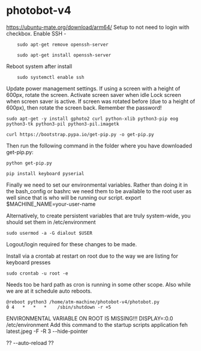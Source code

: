 # photobot-v4

https://ubuntu-mate.org/download/arm64/ 
Setup to not need to login with checkbox.
Enable SSH - 
```
    sudo apt-get remove openssh-server
```
```
    sudo apt-get install openssh-server
```
Reboot system after install
```
    sudo systemctl enable ssh
```
Update power management settings.
If using a screen with a height of 600px, rotate the screen.
Activate screen saver when idle
Lock screen when screen saver is active.
If screen was rotated before (due to a height of 600px), then rotate the screen back.
Remember the password!
```
sudo apt-get -y install gphoto2 curl python-xlib python3-pip eog python3-tk python3-pil python3-pil.imagetk
```
```
curl https://bootstrap.pypa.io/get-pip.py -o get-pip.py
```
Then run the following command in the folder where you have downloaded get-pip.py:
```
python get-pip.py
```
```
pip install keyboard pyserial
```
Finally we need to set our environmental variables. Rather than doing it in the bash_config or bashrc we need them to be available to the root user as well since that is who will be running our script.
export $MACHINE_NAME=your-user-name

Alternatively, to create persistent variables that are truly system-wide, you should set them in /etc/environment
```
sudo usermod -a -G dialout $USER
```
Logout/login required for these changes to be made.


Install via a crontab at restart on root due to the way we are listing for keyboard presses
```
sudo crontab -u root -e
```

Needs too be hard path as cron is running in some other scope. Also while we are at it schedule auto reboots.

```
@reboot python3 /home/atm-machine/photobot-v4/photobot.py 
0 4   *   *   *    /sbin/shutdown -r +5
```


ENVIRONMENTAL VARIABLE ON ROOT IS MISSING!!!
DISPLAY=:0.0
/etc/environment
Add this command to the startup scripts application
feh latest.jpeg -F -R 3 --hide-pointer 

?? --auto-reload ??